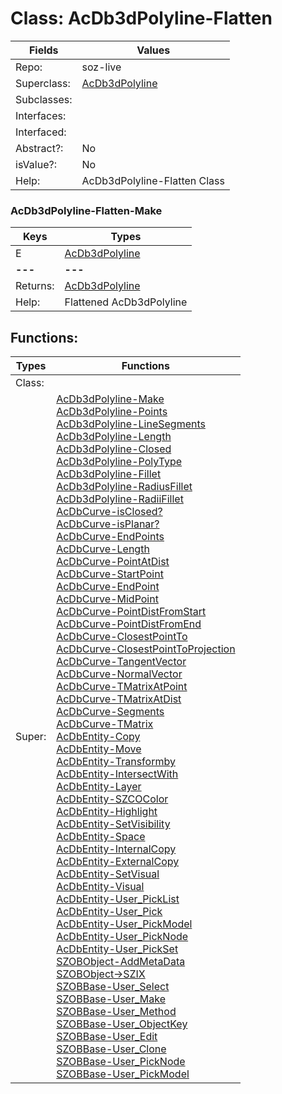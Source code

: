 
# Class:	AcDb3dPolyline-Flatten

| Fields | Values |
| --------- | --------- |
| Repo: | soz-live |
| Superclass: | [AcDb3dPolyline](AcDb3dPolyline.html) |
| Subclasses: |  |
| Interfaces: |  |
| Interfaced: |  |
| Abstract?: | No |
| isValue?: | No |
| Help: | AcDb3dPolyline-Flatten Class |

### AcDb3dPolyline-Flatten-Make

| Keys | Types |
| --------- | --------- |
| E | [AcDb3dPolyline](AcDb3dPolyline.html) |
| **---** | **---** |
| Returns: | [AcDb3dPolyline](AcDb3dPolyline.html) |
| Help: | Flattened AcDb3dPolyline |


## Functions:

| Types | Functions |
| --------- | --------- |
| Class: |  |
| Super: | [AcDb3dPolyline-Make](AcDb3dPolyline.html) <br> [AcDb3dPolyline-Points](AcDb3dPolyline.html) <br> [AcDb3dPolyline-LineSegments](AcDb3dPolyline.html) <br> [AcDb3dPolyline-Length](AcDb3dPolyline.html) <br> [AcDb3dPolyline-Closed](AcDb3dPolyline.html) <br> [AcDb3dPolyline-PolyType](AcDb3dPolyline.html) <br> [AcDb3dPolyline-Fillet](AcDb3dPolyline.html) <br> [AcDb3dPolyline-RadiusFillet](AcDb3dPolyline.html) <br> [AcDb3dPolyline-RadiiFillet](AcDb3dPolyline.html) <br> [AcDbCurve-isClosed?](AcDbCurve.html) <br> [AcDbCurve-isPlanar?](AcDbCurve.html) <br> [AcDbCurve-EndPoints](AcDbCurve.html) <br> [AcDbCurve-Length](AcDbCurve.html) <br> [AcDbCurve-PointAtDist](AcDbCurve.html) <br> [AcDbCurve-StartPoint](AcDbCurve.html) <br> [AcDbCurve-EndPoint](AcDbCurve.html) <br> [AcDbCurve-MidPoint](AcDbCurve.html) <br> [AcDbCurve-PointDistFromStart](AcDbCurve.html) <br> [AcDbCurve-PointDistFromEnd](AcDbCurve.html) <br> [AcDbCurve-ClosestPointTo](AcDbCurve.html) <br> [AcDbCurve-ClosestPointToProjection](AcDbCurve.html) <br> [AcDbCurve-TangentVector](AcDbCurve.html) <br> [AcDbCurve-NormalVector](AcDbCurve.html) <br> [AcDbCurve-TMatrixAtPoint](AcDbCurve.html) <br> [AcDbCurve-TMatrixAtDist](AcDbCurve.html) <br> [AcDbCurve-Segments](AcDbCurve.html) <br> [AcDbCurve-TMatrix](AcDbCurve.html) <br> [AcDbEntity-Copy](AcDbEntity.html) <br> [AcDbEntity-Move](AcDbEntity.html) <br> [AcDbEntity-Transformby](AcDbEntity.html) <br> [AcDbEntity-IntersectWith](AcDbEntity.html) <br> [AcDbEntity-Layer](AcDbEntity.html) <br> [AcDbEntity-SZCOColor](AcDbEntity.html) <br> [AcDbEntity-Highlight](AcDbEntity.html) <br> [AcDbEntity-SetVisibility](AcDbEntity.html) <br> [AcDbEntity-Space](AcDbEntity.html) <br> [AcDbEntity-InternalCopy](AcDbEntity.html) <br> [AcDbEntity-ExternalCopy](AcDbEntity.html) <br> [AcDbEntity-SetVisual](AcDbEntity.html) <br> [AcDbEntity-Visual](AcDbEntity.html) <br> [AcDbEntity-User_PickList](AcDbEntity.html) <br> [AcDbEntity-User_Pick](AcDbEntity.html) <br> [AcDbEntity-User_PickModel](AcDbEntity.html) <br> [AcDbEntity-User_PickNode](AcDbEntity.html) <br> [AcDbEntity-User_PickSet](AcDbEntity.html) <br> [SZOBObject-AddMetaData](SZOBObject.html) <br> [SZOBObject->SZIX](SZOBObject.html) <br> [SZOBBase-User_Select](SZOBBase.html) <br> [SZOBBase-User_Make](SZOBBase.html) <br> [SZOBBase-User_Method](SZOBBase.html) <br> [SZOBBase-User_ObjectKey](SZOBBase.html) <br> [SZOBBase-User_Edit](SZOBBase.html) <br> [SZOBBase-User_Clone](SZOBBase.html) <br> [SZOBBase-User_PickNode](SZOBBase.html) <br> [SZOBBase-User_PickModel](SZOBBase.html) |


